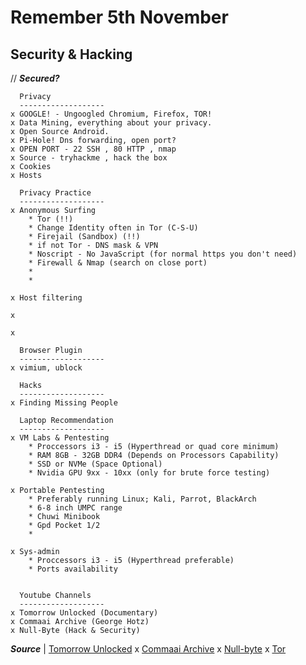 # Remember 5th November

## Security & Hacking

// ***Secured?***

      Privacy
      -------------------
    x GOOGLE! - Ungoogled Chromium, Firefox, TOR!
    x Data Mining, everything about your privacy.
    x Open Source Android.
    x Pi-Hole! Dns forwarding, open port?
    x OPEN PORT - 22 SSH , 80 HTTP , nmap
    x Source - tryhackme , hack the box
    x Cookies
    x Hosts

      Privacy Practice
      -------------------
    x Anonymous Surfing
        * Tor (!!)
        * Change Identity often in Tor (C-S-U)
        * Firejail (Sandbox) (!!)
        * if not Tor - DNS mask & VPN
        * Noscript - No JavaScript (for normal https you don't need)
        * Firewall & Nmap (search on close port)
        *
        *
        
    x Host filtering 

    x 

    x 

      Browser Plugin
      -------------------
    x vimium, ublock

      Hacks
      -------------------
    x Finding Missing People

      Laptop Recommendation
      -------------------
    x VM Labs & Pentesting
        * Proccessors i3 - i5 (Hyperthread or quad core minimum)
        * RAM 8GB - 32GB DDR4 (Depends on Processors Capability)
        * SSD or NVMe (Space Optional)
        * Nvidia GPU 9xx - 10xx (only for brute force testing)

    x Portable Pentesting
        * Preferably running Linux; Kali, Parrot, BlackArch
        * 6-8 inch UMPC range
        * Chuwi Minibook
        * Gpd Pocket 1/2
        * 

    x Sys-admin
        * Proccessors i3 - i5 (Hyperthread preferable)
        * Ports availability


      Youtube Channels
      -------------------
    x Tomorrow Unlocked (Documentary)
    x Commaai Archive (George Hotz)
    x Null-Byte (Hack & Security)


 ***Source***
    | [Tomorrow Unlocked](https://www.youtube.com/channel/UCJv753whZjpW22UfmaJbx4Q)
    x [Commaai Archive](https://www.youtube.com/channel/UCwgKmJM4ZJQRJ-U5NjvR2dg)
    x [Null-byte](https://www.youtube.com/channel/UCgTNupxATBfWmfehv21ym-g)
    x [Tor](torproject.org)

